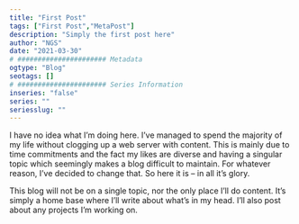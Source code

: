 ```yaml
---
title: "First Post"
tags: ["First Post","MetaPost"]
description: "Simply the first post here"
author: "NGS"
date: "2021-03-30"
# ###################### Metadata
ogtype: "Blog"
seotags: []
# ###################### Series Information
inseries: "false"
series: ""
seriesslug: ""
---
```


I have no idea what I’m doing here. I’ve managed to spend the majority of my life without clogging up a web server with content. This is mainly due to time commitments and the fact my likes are diverse and having a singular topic which seemingly makes a blog difficult to maintain. For whatever reason, I’ve decided to change that. So here it is – in all it’s glory. 

This blog will not be on a single topic, nor the only place I’ll do content. It’s simply a home base where I’ll write about what’s in my head. I’ll also post about any projects I’m working on.  